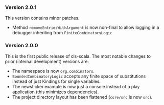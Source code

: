 ### Version 2.0.1
This version contains minor patches.
- Method `removeEntriesWithArgument` is now non-final to allow logging in a debugger
  inheriting from `FiniteCombinatoryLogic`
### Version 2.0.0
This is the first public release of cls-scala.
The most notable changes to prior (internal development) versions are:
- The namespace is now `org.combinators`.
- `BoundedCombinatoryLogic` accepts any finite space of substitutions instead of just Kindings for single variables.
- The newsticker example is now just a console instead of a play application (this minimizes dependencies).
- The project directory layout has been flattened (`core/src` is now `src`).
